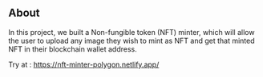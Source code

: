 

## About

In this project, we built a Non-fungible token (NFT) minter, which will allow the user to upload any image they wish to mint as NFT and get that minted NFT in their blockchain wallet address.


Try at : https://nft-minter-polygon.netlify.app/
